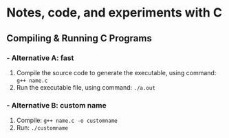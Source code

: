 # Notes, code, and experiments with C

## Compiling & Running C Programs
### - Alternative A: fast
1. Compile the source code to generate the executable, using command: `g++ name.c`
2. Run the executable file, using command: `./a.out`

### - Alternative B: custom name
1. Compile: `g++ name.c -o customname`
2. Run: `./customname`
